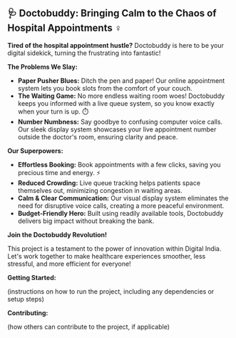 ## 🩺 Doctobuddy: Bringing Calm to the Chaos of Hospital Appointments  ‍♀️

**Tired of the hospital appointment hustle?**  Doctobuddy is here to be your digital sidekick, turning the frustrating into fantastic!  

**The Problems We Slay:**

* **Paper Pusher Blues:** Ditch the pen and paper!  Our online appointment system lets you book slots from the comfort of your couch. ️
* **The Waiting Game:** No more endless waiting room woes!  Doctobuddy keeps you informed with a live queue system, so you know exactly when your turn is up. ⏱️
* **Number Numbness:**  Say goodbye to confusing computer voice calls.   Our sleek display system showcases your live appointment number outside the doctor's room, ensuring clarity and peace.  

**Our Superpowers:**

* **Effortless Booking:**  Book appointments with a few clicks, saving you precious time and energy.  ⚡️
* **Reduced Crowding:**  Live queue tracking helps patients space themselves out, minimizing congestion in waiting areas. 
* **Calm & Clear Communication:** Our visual display system eliminates the need for disruptive voice calls, creating a more peaceful environment. 
* **Budget-Friendly Hero:**  Built using readily available tools, Doctobuddy delivers big impact without breaking the bank. 

**Join the Doctobuddy Revolution!** 

This project is a testament to the power of innovation within Digital India.  Let's work together to make healthcare experiences smoother, less stressful, and more efficient for everyone! 

**Getting Started:**

(instructions on how to run the project, including any dependencies or setup steps)

**Contributing:**

(how others can contribute to the project, if applicable)
